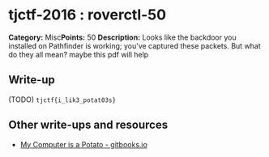 # tjctf-2016 : roverctl-50

**Category:** Misc**Points:** 50
**Description:** Looks like the backdoor you installed on Pathfinder is working; you've captured these packets. But what do they all mean? maybe this pdf will help

## Write-up

(TODO)
 `tjctf{i_lik3_potat03s}`

## Other write-ups and resources

* [My Computer is a Potato - gitbooks.io](https://bobacadodl.gitbooks.io/tjctf-2016-writeups/content/roverctl_100_pts.html)
